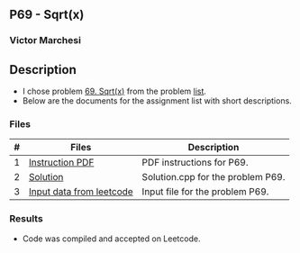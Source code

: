 ## P69 - Sqrt(x)
### Victor Marchesi

## Description

- I chose problem [69. Sqrt(x)](https://leetcode.com/problems/sqrtx/description/) from the problem [list](https://github.com/rugbyprof/4883-Programming_Techniques/tree/master/Assignments/05-A05).
- Below are the documents for the assignment list with short descriptions.

### Files

|   #   | Files    | Description                      |
| :---: | -------- | -------------------------------- |
|  1  | [Instruction PDF](./P69.pdf) | PDF instructions for P69. |
|  2  | [Solution](./solution.cpp) | Solution.cpp for the problem P69. |
|  3  | [Input data from leetcode](./input.txt) | Input file for the problem P69. |

### Results

- Code was compiled and accepted on Leetcode.